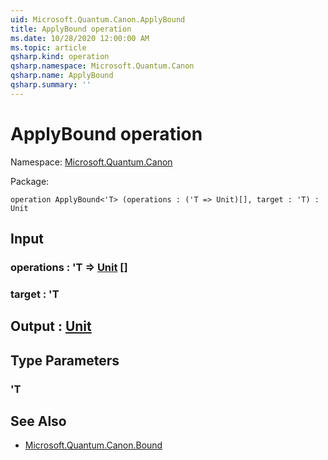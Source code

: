 ```yaml
---
uid: Microsoft.Quantum.Canon.ApplyBound
title: ApplyBound operation
ms.date: 10/28/2020 12:00:00 AM
ms.topic: article
qsharp.kind: operation
qsharp.namespace: Microsoft.Quantum.Canon
qsharp.name: ApplyBound
qsharp.summary: ''
---
```


# ApplyBound operation

Namespace: [Microsoft.Quantum.Canon](xref:Microsoft.Quantum.Canon)

Package: [](https://nuget.org/packages/)




```qsharp
operation ApplyBound<'T> (operations : ('T => Unit)[], target : 'T) : Unit
```


## Input

### operations : 'T => [Unit](xref:microsoft.quantum.lang-ref.unit) []




### target : 'T





## Output : [Unit](xref:microsoft.quantum.lang-ref.unit)



## Type Parameters

### 'T



## See Also

- [Microsoft.Quantum.Canon.Bound](xref:Microsoft.Quantum.Canon.Bound)